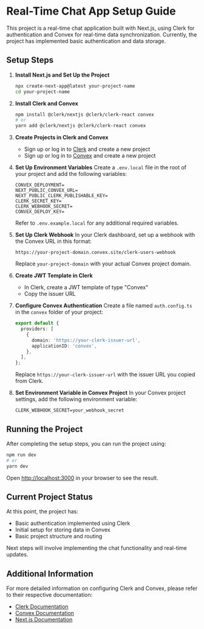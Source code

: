 # Real-Time Chat App Setup Guide

This project is a real-time chat application built with Next.js, using Clerk for authentication and Convex for real-time data synchronization. Currently, the project has implemented basic authentication and data storage.

## Setup Steps

1. **Install Next.js and Set Up the Project**

   ```bash
   npx create-next-app@latest your-project-name
   cd your-project-name
   ```

2. **Install Clerk and Convex**

   ```bash
   npm install @clerk/nextjs @clerk/clerk-react convex
   # or
   yarn add @clerk/nextjs @clerk/clerk-react convex
   ```

3. **Create Projects in Clerk and Convex**

   - Sign up or log in to [Clerk](https://clerk.com/) and create a new project
   - Sign up or log in to [Convex](https://www.convex.dev/) and create a new project

4. **Set Up Environment Variables**
   Create a `.env.local` file in the root of your project and add the following variables:

   ```
   CONVEX_DEPLOYMENT=
   NEXT_PUBLIC_CONVEX_URL=
   NEXT_PUBLIC_CLERK_PUBLISHABLE_KEY=
   CLERK_SECRET_KEY=
   CLERK_WEBHOOK_SECRET=
   CONVEX_DEPLOY_KEY=
   ```

   Refer to `.env.example.local` for any additional required variables.

5. **Set Up Clerk Webhook**
   In your Clerk dashboard, set up a webhook with the Convex URL in this format:

   ```
   https://your-project-domain.convex.site/clerk-users-webhook
   ```

   Replace `your-project-domain` with your actual Convex project domain.

6. **Create JWT Template in Clerk**

   - In Clerk, create a JWT template of type "Convex"
   - Copy the issuer URL

7. **Configure Convex Authentication**
   Create a file named `auth.config.ts` in the `convex` folder of your project:

   ```typescript
   export default {
     providers: [
       {
         domain: 'https://your-clerk-issuer-url',
         applicationID: 'convex',
       },
     ],
   };
   ```

   Replace `https://your-clerk-issuer-url` with the issuer URL you copied from Clerk.

8. **Set Environment Variable in Convex Project**
   In your Convex project settings, add the following environment variable:
   ```
   CLERK_WEBHOOK_SECRET=your_webhook_secret
   ```

## Running the Project

After completing the setup steps, you can run the project using:

```bash
npm run dev
# or
yarn dev
```

Open [http://localhost:3000](http://localhost:3000) in your browser to see the result.

## Current Project Status

At this point, the project has:

- Basic authentication implemented using Clerk
- Initial setup for storing data in Convex
- Basic project structure and routing

Next steps will involve implementing the chat functionality and real-time updates.

## Additional Information

For more detailed information on configuring Clerk and Convex, please refer to their respective documentation:

- [Clerk Documentation](https://clerk.com/docs)
- [Convex Documentation](https://docs.convex.dev/)
- [Next.js Documentation](https://nextjs.org/docs)
